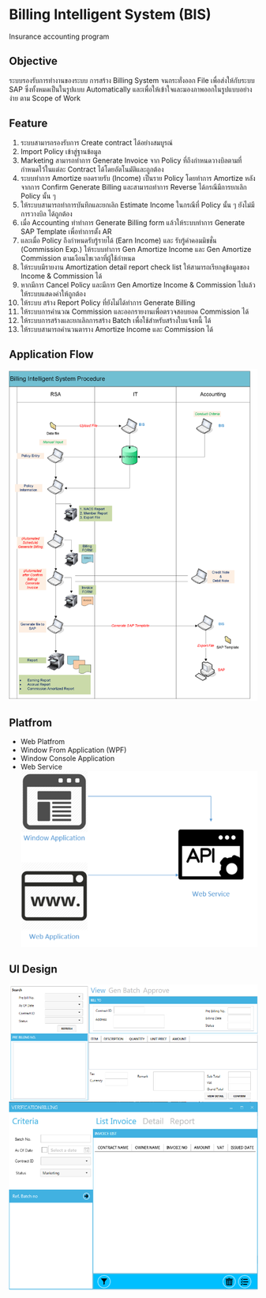 # Billing Intelligent System (BIS)
Insurance accounting program

## Objective
ระบบรองรับการทำงานของระบบ การสร้าง Billing System จนกระทั่งออก File เพื่อส่งให้กับระบบ SAP ซึ่งทั้งหมดเป็นในรูปแบบ Automatically และเพื่อให้เข้าใจและมองภาพออกในรูปแบบอย่างง่าย ตาม Scope of Work 

## Feature 
1.  ระบบสามารถรองรับการ Create contract ได้อย่างสมบูรณ์
2.  Import Policy เข้าสู่ฐานข้อมูล
3.  Marketing สามารถทำการ Generate Invoice จาก Policy ที่ถึงกำหนดวางบิลตามที่กำหนดไว้ในแต่ละ Contract ได้โดยอัตโนมัติและถูกต้อง
4.  ระบบทำการ Amortize ยอดรายรับ (Income) เป็นราย Policy โดยทำการ Amortize หลังจากการ Confirm Generate Billing และสามารถทำการ Reverse ได้กรณีมีการยกเลิก Policy นั้น ๆ
5. 	ให้ระบบสามารถทำการบันทึกและยกเลิก Estimate Income ในกรณีที่ Policy นั้น ๆ ยังไม่มีการวางบิล ได้ถูกต้อง
6.	 เมื่อ Accounting ทำทำการ Generate Billing form  แล้วให้ระบบทำการ Generate SAP Template เพื่อทำการตั้ง AR 
7.	และเมื่อ Policy ถึงกำหนดรับรู้รายได้ (Earn Income) และ รับรู้ค่าคอมมิชชั่น (Commission Exp.) ให้ระบบทำการ Gen Amortize Income และ Gen Amortize Commission  ตามเงือนไขเวลาที่ผู้ใช้กำหนด 
8.	ให้ระบบมีรายงาน Amortization detail report check list ให้สามารถเรียกดูข้อมูลของ Income & Commission ได้ 
9.	หากมีการ Cancel Policy และมีการ Gen Amortize Income & Commission ไปแล้ว ให้ระบบแสดงค่าให้ถูกต้อง 
10.	ให้ระบบ สร้าง Report  Policy ที่ยังไม่ได้ทำการ Generate Billing 
11.	ให้ระบบการคำนวณ Commission และออกรายงานเพื่อตรวจสอบยอด Commission ได้
12.	ให้ระบบการสร้างและยกเลิกการสร้าง Batch เพื่อใช้สำหรับสร้างใบแจ้งหนี้ ได้
13.	ให้ระบบสามารถคำนวนตาราง Amortize Income และ Commission ได้


## Application Flow
![Alt text](https://github.com/jirayu88/BIS/blob/master/Project%20Scope.png)

## Platfrom
- Web Platfrom
- Window From Application (WPF)
- Window Console Application
- Web Service
![Alt text](https://github.com/jirayu88/BIS/blob/master/8-5-2017%2011-01-23%20PM.png)


## UI Design
![Alt text](https://github.com/jirayu88/BIS/blob/master/Generate%20Batch.png)
![Alt text](https://github.com/jirayu88/BIS/blob/master/Generate%20Billing%20form.png)


